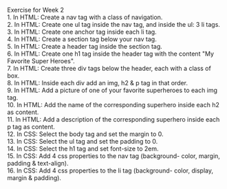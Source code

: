 Exercise for Week 2<br>
	1. In HTML: Create a nav tag with a class of navigation. <br>
	2. In HTML: Create one ul tag inside the nav tag, and inside the ul: 3 li tags. <br>
	3. In HTML: Create one anchor tag inside each li tag. <br>
	4. In HTML: Create a section tag below your nav tag.  <br>
	5. In HTML: Create a header tag inside the section tag. <br>
	6. In HTML: Create one h1 tag inside the header tag with the content "My Favorite Super Heroes". <br>
	7. In HTML: Create three div tags below the header, each with a class of box. <br>
	8. In HTML: Inside each div add an img, h2 & p tag in that order. <br>
	9. In HTML: Add a picture of one of your favorite superheroes to each img tag.<br>
	10. In HTML: Add the name of the corresponding superhero inside each h2 as content. <br>
	11. In HTML: Add a description of the corresponding superhero inside each p tag as content.<br>
	12. In CSS: Select the body tag and set the margin to 0.  <br>
	13. In CSS: Select the ul tag and set the padding to 0. <br>
	14. In CSS: Select the h1 tag and set font-size to 2em. <br>
	15. In CSS: Add 4 css properties to the nav tag (background- color, margin, padding & text-align). <br>
	16. In CSS: Add 4 css properties to the li tag (background- color, display, margin & padding). <br>
